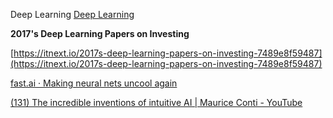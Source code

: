 Deep Learning
[Deep Learning](http://deeplearning.net/)

**2017's Deep Learning Papers on Investing**

[https://itnext.io/2017s-deep-learning-papers-on-investing-7489e8f59487](https://itnext.io/2017s-deep-learning-papers-on-investing-7489e8f59487)

[fast.ai · Making neural nets uncool again](https://www.fast.ai/)

[(131) The incredible inventions of intuitive AI | Maurice Conti - YouTube](https://www.youtube.com/watch?v=aR5N2Jl8k14)